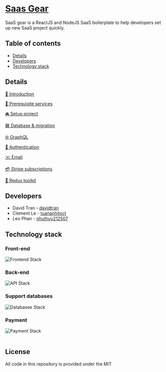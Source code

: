 # [Saas Gear](https://github.com/JSLancerTeam/saasgear)  
  
SaaS gear is a ReactJS and NodeJS SaaS boilerplate to help developers set up new SaaS project quickly.

## Table of contents
- [Details](#details)
- [Developers](#developers)
- [Technology stack](#technology-stack)

## Details
[:loudspeaker: Introduction](https://github.com/JSLancerTeam/saasgear/docs/introduction.md)
  
[:watermelon: Prerequisite services](https://github.com/JSLancerTeam/saasgear/docs/prerequisite.md)
  
[:oncoming_automobile: Setup project](https://github.com/JSLancerTeam/saasgear/docs/)
  
[:blue_square: Database & migration](https://github.com/JSLancerTeam/saasgear/docs/database.md)
  
[:globe_with_meridians: GraphQL](https://github.com/JSLancerTeam/saasgear/docs/graphql.md)
  
[:closed_lock_with_key: Authentication](https://github.com/JSLancerTeam/saasgear/docs/authentication.md)
  
[:envelope: Email](https://github.com/JSLancerTeam/saasgear/docs/mail.md)
  
[:credit_card: Stripe subscriptions](https://github.com/JSLancerTeam/saasgear/docs/stripe.md)
  
[:ear_of_rice: Redux toolkit](https://github.com/JSLancerTeam/saasgear/docs/redux-toolkit.md)  
  
## Developers
- David Tran - [davidtran](http://github.com/davidtran)
- Clement Le - [tuananhitoct](https://github.com/tuananhitoct)
- Leo Phan - [nhuthuy212507](https://github.com/nhuthuy212507)  
  
## Technology stack

### Front-end
![Frontend Stack](https://github.com/JSLancerTeam/saasgear/blob/documents/docs/images/front-end-stack2.png)

### Back-end
![API Stack](https://github.com/JSLancerTeam/saasgear/blob/documents/docs/images/backend-stack.png)

### Support databases
![Databasee Stack](https://github.com/JSLancerTeam/saasgear/blob/documents/docs/images/database-stack.png)

### Payment
![Payment Stack](https://github.com/JSLancerTeam/saasgear/blob/documents/docs/images/payment-stack.png)  
<br />
  
## License
All code in this repository is provided under the MIT  
